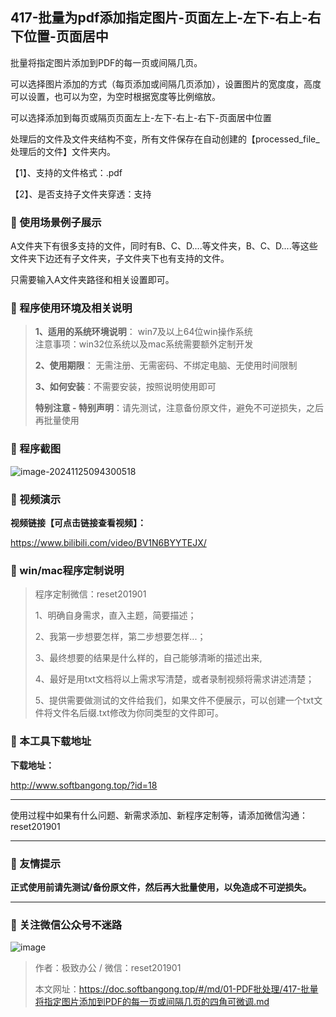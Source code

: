 ## 417-批量为pdf添加指定图片-页面左上-左下-右上-右下位置-页面居中

批量将指定图片添加到PDF的每一页或间隔几页。

可以选择图片添加的方式（每页添加或间隔几页添加），设置图片的宽度度，高度可以设置，也可以为空，为空时根据宽度等比例缩放。

可以选择添加到每页或隔页页面左上-左下-右上-右下-页面居中位置



处理后的文件及文件夹结构不变，所有文件保存在自动创建的【processed_file_处理后的文件】文件夹内。

【1】、支持的文件格式：.pdf  

【2】、是否支持子文件夹穿透：支持  



### 📑 使用场景例子展示

A文件夹下有很多支持的文件，同时有B、C、D....等文件夹，B、C、D....等这些文件夹下边还有子文件夹，子文件夹下也有支持的文件。

只需要输入A文件夹路径和相关设置即可。

### 📑 程序使用环境及相关说明

> **1、适用的系统环境说明**： win7及以上64位win操作系统  
> 注意事项：win32位系统以及mac系统需要额外定制开发  
>
> **2、使用期限**： 无需注册、无需密码、不绑定电脑、无使用时间限制  
>
> **3、如何安装**：不需要安装，按照说明使用即可  
>
> **特别注意 - 特别声明**：请先测试，注意备份原文件，避免不可逆损失，之后再批量使用

### 📑 程序截图

 ![image-20241125094300518](https://s2.loli.net/2024/11/27/M6KEWpZ4XSbi85f.png)

### 📑 视频演示

**视频链接【可点击链接查看视频】：**

https://www.bilibili.com/video/BV1N6BYYTEJX/

### 📑 win/mac程序定制说明

> 程序定制微信：reset201901  
>
> 1、明确自身需求，直入主题，简要描述；
>
> 2、我第一步想要怎样，第二步想要怎样...； 
>
> 3、最终想要的结果是什么样的，自己能够清晰的描述出来,  
>
> 4、最好是用txt文档将以上需求写清楚，或者录制视频将需求讲述清楚；  
>
> 5、提供需要做测试的文件给我们，如果文件不便展示，可以创建一个txt文件将文件名后缀.txt修改为你同类型的文件即可。  

### 📑 本工具下载地址

**下载地址：**

http://www.softbangong.top/?id=18

------

使用过程中如果有什么问题、新需求添加、新程序定制等，请添加微信沟通：reset201901

------

### 📑 友情提示

**正式使用前请先测试/备份原文件，然后再大批量使用，以免造成不可逆损失。**

------

### 📑 关注微信公众号不迷路

![image](https://s2.loli.net/2024/11/02/tK9T7jxLcuv5rUk.png)

> 作者：极致办公  /  微信：reset201901
>
> 本文网址：https://doc.softbangong.top/#/md/01-PDF批处理/417-批量将指定图片添加到PDF的每一页或间隔几页的四角可微调.md